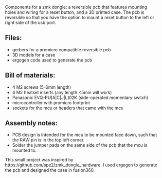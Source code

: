 Components for a zmk dongle: a reversible pcb that features mounting holes and wiring for a reset button, and a 3D printed case. The pcb is reversible so that you have the option to mount a reset button to the left or right side of the usb port.

## Files:
- gerbers for a promicro compatible reversible pcb
- 3D models for a case
- ergogen code used to generate the pcb

## Bill of materials:
- 4 M2 screws (5-6mm length)
- 4 M2 heatset inserts (any length <5mm will work)
- Panasonic EVQ-PU[A|C|J|L]02K (side-operated momentary switch)
- microcontroller with promicro footprint
- sockets for the mcu or headers that came with the mcu

## Assembly notes:
- PCB design is intended for the mcu to be mounted face down, such that the RAW pin is in the top left corner. 
- Solder the jumper pads on the same side of the pcb that the mcu is mounted to.


This small project was inspired by https://github.com/spe2/zmk_dongle_hardware.
I used ergogen to generate the pcb and designed the case in fusion360.
